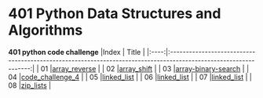 # 401 Python Data Structures and Algorithms

**401 python code challenge**
|Index |                                                       Title                                                      |
|:----:|:----------------------------------------------------------------------------------------------------------------:|
|  01  |[array_reverse](https://github.com/Basma23/data-structures-and-algorithms-python/pull/1)                          |
|  02  |[array_shift](https://github.com/Basma23/data-structures-and-algorithms-python/pull/2)                            |
|  03  |[array-binary-search](https://github.com/Basma23/data-structures-and-algorithms-python/pull/3)                            |
|  04  |[code_challenge_4](https://github.com/Basma23/data-structures-and-algorithms-python/pull/4)                            |
|  05  |[linked_list](https://github.com/Basma23/data-structures-and-algorithms-python/pull/8)                            |
|  06  |[linked_list](https://github.com/Basma23/data-structures-and-algorithms-python/pull/8)                            |
|  07  |[linked_list](https://github.com/Basma23/data-structures-and-algorithms-python/pull/8)                            |
|  08  |[zip_lists](https://github.com/Basma23/data-structures-and-algorithms-python/pull/8)                            |
